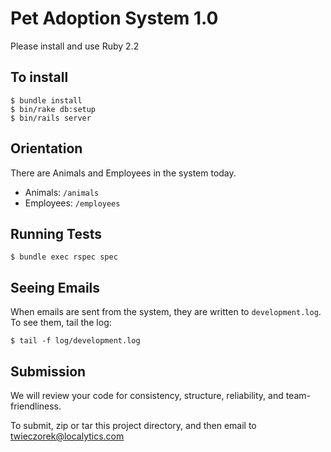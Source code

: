 # Pet Adoption System 1.0

Please install and use Ruby 2.2

## To install

    $ bundle install
    $ bin/rake db:setup
    $ bin/rails server

## Orientation

There are Animals and Employees in the system today.

* Animals: `/animals`
* Employees: `/employees`

## Running Tests

    $ bundle exec rspec spec

## Seeing Emails

When emails are sent from the system, they are written to `development.log`. To see them, tail the log:

    $ tail -f log/development.log

## Submission
We will review your code for consistency, structure, reliability, and team-friendliness.

To submit, zip or tar this project directory, and then email to twieczorek@localytics.com
